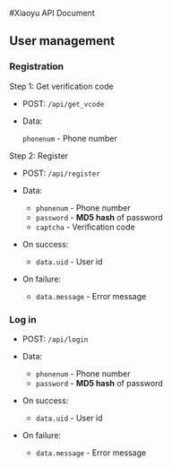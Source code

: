 #Xiaoyu API Document

## User management

### Registration 

Step 1: Get verification code

- POST: `/api/get_vcode`
- Data:

    `phonenum` - Phone number

Step 2: Register

- POST: `/api/register`

- Data:

    * `phonenum` - Phone number
    * `password` - **MD5 hash** of password
    * `captcha` - Verification code

- On success:

    * `data.uid` - User id

- On failure:

    * `data.message` - Error message

### Log in

- POST: `/api/login`

- Data:

    * `phonenum` - Phone number
    * `password` - **MD5 hash** of password

- On success:

    * `data.uid` - User id

- On failure:

    * `data.message` - Error message
